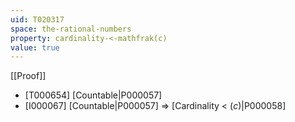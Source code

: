 ```yaml
---
uid: T020317
space: the-rational-numbers
property: cardinality-<-mathfrak(c)
value: true
---
```

[[Proof]]

* [T000654] [Countable|P000057]
* [I000067] [Countable|P000057] => [Cardinality < $\mathfrak(c)$|P000058]

